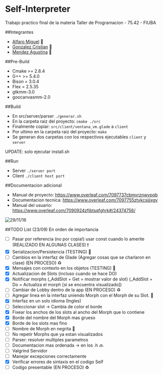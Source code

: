 # Self-Interpreter
Trabajo practico final de la materia Taller de Programacion - 75.42 - FIUBA

##Integrantes
* [Alfaro Miguel](https://github.com/AlfaroMiguel) :boy:
* [Gonzalez Cristian](https://github.com/Cristian3629) :boy:
* [Mendez Agustina](https://github.com/abmendez) :girl:

##Pre-Build
* Cmake >= 2.8.4
* G++ >= 5.4.0
* Bison = 3.0.4  
* Flex = 2.5.35
* gtkmm-3.0
* goocanvasmm-2.0

##Build
* En src/server/parser
 `./generar.sh`
* En la carpeta raiz del proyecto:
 `cmake ./src`
* Finalmente copiar:
 `src/client/ventana_vm.glade` a `client`
* Por ultimo en la carpeta raiz del proyecto:
 `make`
* Se generan dos carpetas con los respectivos ejecutables 
 `client` y `server`
 
 UPDATE: solo ejecutar install.sh

##Run 

* Server `./server port`
* Client `./client host port`

##Documentacion adicional
* Manual de proyecto: https://www.overleaf.com/7097737cbmvrznwvpqb
* Documentacion tecnica: https://www.overleaf.com/7097755ztvkcsjjjxgv
* Manual del usuario: https://www.overleaf.com/7090924zfjbtsqfghrk#/24374756/

![29/11/16](http://media.riffsy.com/images/980d7dc84eca23451960212b25f7fba4/tenor.gif)


##TODO List (23/09) En orden de importancia

- [ ] Pasar por referencia (no por copia!) usar const cuando lo amerite (REALIZADO EN ALGUNAS CLASES) :heavy_exclamation_mark:
- [x] Serializacion/Persistencia (TESTING) :microscope:
- [ ] Cambios en la interfaz de Glade (Agregar cosas que se charlaron en clase) (EN PROCESO) :recycle:
- [x] Mensajes con contexto en los objetos (TESTING) :microscope:
- [x] Actualizacion de Slots (incluso cuando se hace DO)
- [x] Notificar morphs (_AddSlot + Get =  mostrar valor de slot) (_AddSlot + Do = Actualiza el morph [si se encuentra visualizado])
- [ ] Cambiar de Lobby dentro de la app (EN PROCESO) :recycle:
- [ ] Agregar linea en la interfaz uniendo Morph con el Morph de su Slot. :no_entry_sign:
- [x] Interfaz en un solo idioma (Ingles)
- [ ] Seleccionar slot -> Cambia de color el borde
- [x] Fixear los anchos de los slots al ancho del Morph que lo contiene
- [x] Borde del nombre del Morph mas grueso
- [x] Borde de los slots mas fino
- [ ] Nombre de Morph en negrita :no_entry_sign:
- [ ] No repetir Morphs que ya estan visualizados 
- [ ] Parser: resolver multiples parametros
- [ ] Documentacion mas ordenada -> en los .h :soon:
- [ ] Valgrind Servidor
- [ ] Manejar excepciones correctamente
- [x] Verificar errores de sintaxis en el codigo Self
- [ ] Codigo presentable (EN PROCESO) :recycle:

